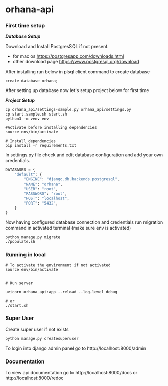# orhana-api

### **First time setup**

**_Database Setup_**

Download and Install PostgresSQL if not present.

- for mac os https://postgresapp.com/downloads.html
- other download page https://www.postgresql.org/download

After installing run below in plsql client command to create database

```shell
create database orhana;
```

After setting up database now let's setup project below for first time

**_Project Setup_**

```shell
cp orhana_api/settings-sample.py orhana_api/settings.py
cp start.sample.sh start.sh
python3 -m venv env

#Activate before installing dependencies
source env/bin/activate

# Install dependencies
pip install -r requirements.txt

```

In settings.py file check and edit database configuration and add your own credentials.

```python
DATABASES = {
    "default": {
        "ENGINE": "django.db.backends.postgresql",
        "NAME": "orhana",
        "USER": "root",
        "PASSWORD": "root",
        "HOST": "localhost",
        "PORT": "5432",
    }
}
```

Now having configured database connection and credentials run migration command in activated terminal (make sure env is activated)

```shell
python manage.py migrate
./populate.sh
```

### Running in local

```shell
# To activate the environment if not activated
source env/bin/activate


# Run server

uvicorn orhana_api:app --reload --log-level debug

# or
./start.sh
```

### Super User

Create super user if not exists

```shell
python manage.py createsuperuser
```

To login into django admin panel go to http://localhost:8000/admin

### Documentation

To view api documentation go to http://localhost:8000/docs or http://localhost:8000/redoc
